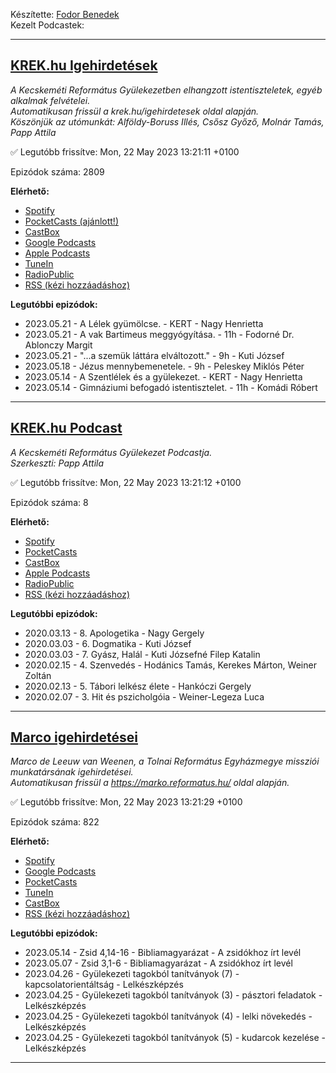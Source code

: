 

Készítette: [Fodor Benedek](https://github.com/redyau)\
Kezelt Podcastek:

---
## [KREK.hu Igehirdetések](https://krek.hu)
_A Kecskeméti Református Gyülekezetben elhangzott istentiszteletek, egyéb alkalmak felvételei.\
Automatikusan frissül a krek.hu/igehirdetesek oldal alapján.\
Köszönjük az utómunkát: Alföldy-Boruss Illés, Csősz Győző, Molnár Tamás, Papp Attila_

✅ Legutóbb frissítve: Mon, 22 May 2023 13:21:11 +0100

Epizódok száma: 2809

**Elérhető:**
 - [Spotify](https://open.spotify.com/show/6xtPzwRylDoUcGQtX92ZBT)
 - [PocketCasts (ajánlott!)](https://pca.st/j7pxwtz3)
 - [CastBox](https://castbox.fm/channel/KREK.hu-Igehirdetések-id4762991)
 - [Google Podcasts](https://podcasts.google.com/feed/aHR0cHM6Ly9yZWZvcm1hdHVzLmdpdGh1Yi5pby9zY3JhcGVjYXN0L2tyZWsucnNz)
 - [Apple Podcasts](https://podcasts.apple.com/us/podcast/krek-hu-igehirdetések/id1606886562)
 - [TuneIn](https://tunein.com/podcasts/Religion--Spirituality-Podcasts/KREKhu-Igehirdetesek-p1611771/)
 - [RadioPublic](https://radiopublic.com/krekhu-igehirdetsek-6V4z9M)
 - [RSS (kézi hozzáadáshoz)](https://reformatus.github.io/scrapecast/krek.rss)

**Legutóbbi epizódok:**
 - 2023.05.21 - A Lélek gyümölcse. - KERT - Nagy Henrietta
 - 2023.05.21 - A vak Bartimeus meggyógyítása. - 11h - Fodorné Dr. Ablonczy Margit
 - 2023.05.21 - "...a szemük láttára elváltozott." - 9h - Kuti József
 - 2023.05.18 - Jézus mennybemenetele. - 9h - Peleskey Miklós Péter
 - 2023.05.14 - A Szentlélek és a gyülekezet. - KERT - Nagy Henrietta
 - 2023.05.14 - Gimnáziumi befogadó istentisztelet. - 11h - Komádi Róbert

---

## [KREK.hu Podcast](https://krek.hu/podcast)
_A Kecskeméti Református Gyülekezet Podcastja. \
Szerkeszti: Papp Attila_

✅ Legutóbb frissítve: Mon, 22 May 2023 13:21:12 +0100

Epizódok száma: 8

**Elérhető:**
 - [Spotify](https://open.spotify.com/show/6LA5xcckdjpSbougqHGsFb)
 - [PocketCasts](https://pca.st/f932spzv)
 - [CastBox](https://castbox.fm/channel/id4772853)
 - [Apple Podcasts](https://podcasts.apple.com/us/podcast/krek-hu-podcast/id1607891600)
 - [RadioPublic](https://radiopublic.com/krekhu-podcast-WdmlkL)
 - [RSS (kézi hozzáadáshoz)](https://reformatus.github.io/scrapecast/krekPodcast.rss)

**Legutóbbi epizódok:**
 - 2020.03.13 - 8. Apologetika - Nagy Gergely
 - 2020.03.03 - 6. Dogmatika - Kuti József
 - 2020.03.03 - 7. Gyász, Halál - Kuti Józsefné Filep Katalin
 - 2020.02.15 - 4. Szenvedés - Hodánics Tamás, Kerekes Márton, Weiner Zoltán
 - 2020.02.13 - 5. Tábori lelkész élete - Hankóczi Gergely
 - 2020.02.07 - 3. Hit és pszicholgóia - Weiner-Legeza Luca

---

## [Marco igehirdetései](https://marko.reformatus.hu/)
_Marco de Leeuw van Weenen, a Tolnai Református Egyházmegye missziói munkatársának igehirdetései.\
Automatikusan frissül a https://marko.reformatus.hu/ oldal alapján._

✅ Legutóbb frissítve: Mon, 22 May 2023 13:21:29 +0100

Epizódok száma: 822

**Elérhető:**
 - [Spotify](https://open.spotify.com/show/7ETtVJt3N9QxHxVNo60C9J)
 - [Google Podcasts](https://podcasts.google.com/feed/aHR0cHM6Ly9yZWZvcm1hdHVzLmdpdGh1Yi5pby9zY3JhcGVjYXN0L21hcmNvLnJzcw)
 - [PocketCasts](https://pca.st/14nmdojx)
 - [TuneIn](https://tunein.com/podcasts/Religion--Spirituality-Podcas/Marco-igehirdetesei-p1785905/)
 - [CastBox](https://castbox.fm/ch/5087121)
 - [RSS (kézi hozzáadáshoz)](https://reformatus.github.io/scrapecast/marco.rss)

**Legutóbbi epizódok:**
 - 2023.05.14 - Zsid 4,14-16 - Bibliamagyarázat - A zsidókhoz írt levél
 - 2023.05.07 - Zsid 3,1-6 - Bibliamagyarázat - A zsidókhoz írt levél
 - 2023.04.26 - Gyülekezeti tagokból tanítványok (7) - kapcsolatorientáltság - Lelkészképzés
 - 2023.04.25 - Gyülekezeti tagokból tanítványok (3) - pásztori feladatok - Lelkészképzés
 - 2023.04.25 - Gyülekezeti tagokból tanítványok (4) - lelki növekedés - Lelkészképzés
 - 2023.04.25 - Gyülekezeti tagokból tanítványok (5) - kudarcok kezelése - Lelkészképzés

---

